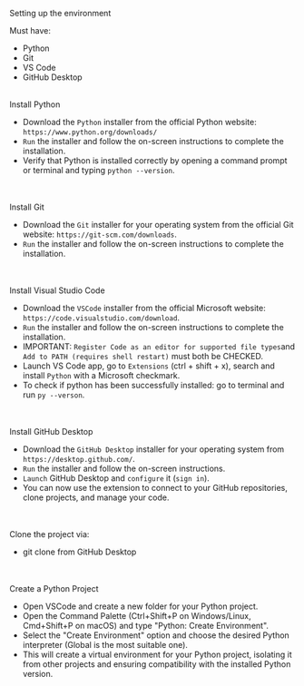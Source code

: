 Setting up the environment

Must have:
  - Python
  - Git
  - VS Code
  - GitHub Desktop
<br> </br>

Install Python
  - Download the `Python` installer from the official Python website: `https://www.python.org/downloads/`
  - `Run` the installer and follow the on-screen instructions to complete the installation.
  - Verify that Python is installed correctly by opening a command prompt or terminal and typing `python --version`.

<br> </br>
Install Git
  - Download the `Git` installer for your operating system from the official Git website: `https://git-scm.com/downloads`.
  - `Run` the installer and follow the on-screen instructions to complete the installation.

<br> </br>
Install Visual Studio Code
  - Download the `VSCode` installer from the official Microsoft website: `https://code.visualstudio.com/download`.
  - `Run` the installer and follow the on-screen instructions to complete the installation.
  - IMPORTANT: `Register Code as an editor for supported file types`and `Add to PATH (requires shell restart)` must both be CHECKED.
  - Launch VS Code app, go to `Extensions` (ctrl + shift + x), search and install `Python` with a Microsoft checkmark.
  - To check if python has been successfully installed: go to terminal and run `py --verson`.

<br> </br>
Install GitHub Desktop
  - Download the `GitHub Desktop` installer for your operating system from `https://desktop.github.com/`.
  - `Run` the installer and follow the on-screen instructions.
  - `Launch` GitHub Desktop and `configure` it (`sign in`).
  - You can now use the extension to connect to your GitHub repositories, clone projects, and manage your code.

<br> </br>
Clone the project via:
- git clone from GitHub Desktop

<br> </br>
Create a Python Project
  - Open VSCode and create a new folder for your Python project.
  - Open the Command Palette (Ctrl+Shift+P on Windows/Linux, Cmd+Shift+P on macOS) and type "Python: Create Environment".
  - Select the "Create Environment" option and choose the desired Python interpreter (Global is the most suitable one). 
  - This will create a virtual environment for your Python project, isolating it from other projects and ensuring compatibility with the installed Python version.
